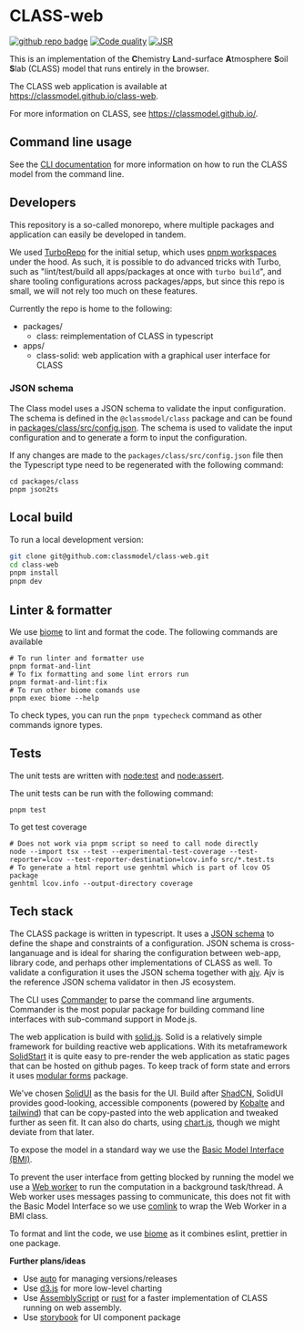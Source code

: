 # CLASS-web

[![github repo badge](https://img.shields.io/badge/github-repo-000.svg?logo=github&labelColor=gray&color=blue)]([https://github.com//classmodel/class-web](https://github.com//classmodel/class-web))
[![Code quality](https://github.com/classmodel/class-web/actions/workflows/quality.yml/badge.svg)](https://github.com/classmodel/class-web/actions/workflows/quality.yml)
[![JSR](https://jsr.io/badges/@classmodel/class)](https://jsr.io/@classmodel/class)

This is an implementation of  the **C**hemistry **L**and-surface **A**tmosphere **S**oil **S**lab (CLASS) model that runs entirely in the browser.

The CLASS web application is available at https://classmodel.github.io/class-web.

For more information on CLASS, see https://classmodel.github.io/.

## Command line usage

See the [CLI documentation](packages/cli/README.md) for more information on how to run the CLASS model from the command line.

## Developers

This repository is a so-called monorepo, where multiple packages and application
can easily be developed in tandem.

We used [TurboRepo](https://turbo.build/repo) for the initial setup, which uses
[pnpm workspaces](https://pnpm.io/workspaces) under the hood. As such, it is
possible to do advanced tricks with Turbo, such as "lint/test/build all
apps/packages at once with `turbo build`", and share tooling configurations
across packages/apps, but since this repo is small, we will not rely too much on
these features.

Currently the repo is home to the following:

- packages/
  - class: reimplementation of CLASS in typescript
- apps/
  - class-solid: web application with a graphical user interface for CLASS

### JSON schema

The Class model uses a JSON schema to validate the input configuration. The schema is defined in the `@classmodel/class` package and can be found in [packages/class/src/config.json](packages/class/src/config.json). The schema is used to validate the input configuration and to generate a form to input the configuration.

If any changes are made to the `packages/class/src/config.json` file then the Typescript type need to be regenerated with the following command:

```shell
cd packages/class
pnpm json2ts
```

## Local build

To run a local development version:

```sh
git clone git@github.com:classmodel/class-web.git
cd class-web
pnpm install
pnpm dev
```

## Linter & formatter

We use [biome](https://biomejs.dev/) to lint and format the code. 
The following commands are available

```shell
# To run linter and formatter use
pnpm format-and-lint
# To fix formatting and some lint errors run
pnpm format-and-lint:fix
# To run other biome comands use
pnpm exec biome --help
```

To check types, you can run the `pnpm typecheck` command as other commands ignore types.

## Tests

The unit tests are written with [node:test](https://nodejs.org/api/test.html) and [node:assert](https://nodejs.org/api/assert.html).

The unit tests can be run with the following command:

```shell
pnpm test
```

To get test coverage

```shell
# Does not work via pnpm script so need to call node directly
node --import tsx --test --experimental-test-coverage --test-reporter=lcov --test-reporter-destination=lcov.info src/*.test.ts
# To generate a html report use genhtml which is part of lcov OS package
genhtml lcov.info --output-directory coverage
```

## Tech stack

The CLASS package is written in typescript.
It uses a [JSON schema](https://json-schema.org/) to define the shape and constraints of a configuration.
JSON schema is cross-langanuage and is ideal for sharing the
configuration between web-app, library code, and perhaps other implementations
of CLASS as well.
To validate a configuration it uses the JSON schema together with [ajv](https://ajv.js.org/).
Ajv is the reference JSON schema validator in then JS ecosystem.

The CLI uses [Commander](https://www.npmjs.com/package/commander) to parse the command line arguments.
Commander is the most popular package for building command line interfaces with sub-command support in Mode.js.

The web application is build with [solid.js](https://docs.solidjs.com/). Solid
is a relatively simple framework for building reactive web applications. With its
metaframework [SolidStart](https://docs.solidjs.com/solid-start) it is quite
easy to pre-render the web application as static pages that can be hosted on
github pages. To keep track of form state and errors it uses [modular forms](https://modularforms.dev/) package.

We've chosen [SolidUI](https://www.solid-ui.com/) as the basis for the UI. Build
after [ShadCN](), SolidUI provides good-looking, accessible components (powered
by [Kobalte](https://kobalte.dev/docs/core/overview/introduction) and
[tailwind](https://tailwindcss.com/)) that can be copy-pasted into the web
application and tweaked further as seen fit. It can also do charts, using
[chart.js](https://www.chartjs.org/), though we might deviate from that later.

To expose the model in a standard way we use the [Basic Model Interface (BMI)](https://bmi.readthedocs.io/).

To prevent the user interface from getting blocked by running the model we use a [Web worker](https://developer.mozilla.org/en-US/docs/Web/API/Worker) to run the computation in a background task/thread.
A Web worker uses messages passing to communicate, this does not fit with the Basic Model Interface so we use [comlink](https://github.com/GoogleChromeLabs/comlink) to wrap the Web Worker in a BMI class.

To format and lint the code, we use [biome](https://biomejs.dev/) as it combines eslint, prettier in one package.

**Further plans/ideas**

- Use [auto](https://intuit.github.io/auto/index) for managing versions/releases
- Use [d3.js](https://d3js.org/) for more low-level charting
- Use [AssemblyScript](https://www.assemblyscript.org/) or
  [rust](https://www.rust-lang.org/what/wasm) for a faster implementation of
  CLASS running on web assembly.
- Use [storybook](https://storybook.js.org/) for UI component package
